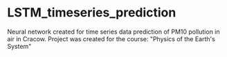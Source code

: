 # LSTM_timeseries_prediction
Neural network created for time series data prediction of PM10 pollution in air in Cracow.
Project was created for the course: "Physics of the Earth's System"
